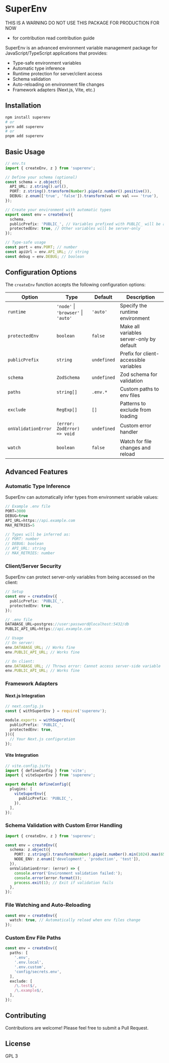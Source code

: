 # SuperEnv
THIS IS A WARNING DO NOT USE THIS PACKAGE FOR PRODUCTION FOR NOW 

- for contribution read contribution guide

SuperEnv is an advanced environment variable management package for JavaScript/TypeScript applications that provides:

- Type-safe environment variables
- Automatic type inference
- Runtime protection for server/client access
- Schema validation
- Auto-reloading on environment file changes
- Framework adapters (Next.js, Vite, etc.)

## Installation

```bash
npm install superenv
# or
yarn add superenv
# or
pnpm add superenv
```

## Basic Usage

```typescript
// env.ts
import { createEnv, z } from 'superenv';

// Define your schema (optional)
const schema = z.object({
  API_URL: z.string().url(),
  PORT: z.string().transform(Number).pipe(z.number().positive()),
  DEBUG: z.enum(['true', 'false']).transform(val => val === 'true'),
});

// Create your environment with automatic types
export const env = createEnv({
  schema,
  publicPrefix: 'PUBLIC_', // Variables prefixed with PUBLIC_ will be accessible on client
  protectedEnv: true, // Other variables will be server-only
});

// Type-safe usage
const port = env.PORT; // number
const apiUrl = env.API_URL; // string
const debug = env.DEBUG; // boolean
```

## Configuration Options

The `createEnv` function accepts the following configuration options:

| Option | Type | Default | Description |
|--------|------|---------|-------------|
| `runtime` | `'node'` \| `'browser'` \| `'auto'` | `'auto'` | Specify the runtime environment |
| `protectedEnv` | `boolean` | `false` | Make all variables server-only by default |
| `publicPrefix` | `string` | `undefined` | Prefix for client-accessible variables |
| `schema` | `ZodSchema` | `undefined` | Zod schema for validation |
| `paths` | `string[]` | `.env.*` | Custom paths to env files |
| `exclude` | `RegExp[]` | `[]` | Patterns to exclude from loading |
| `onValidationError` | `(error: ZodError) => void` | `undefined` | Custom error handler |
| `watch` | `boolean` | `false` | Watch for file changes and reload |

## Advanced Features

### Automatic Type Inference

SuperEnv can automatically infer types from environment variable values:

```typescript
// Example .env file
PORT=3000
DEBUG=true
API_URL=https://api.example.com
MAX_RETRIES=5

// Types will be inferred as:
// PORT: number
// DEBUG: boolean
// API_URL: string
// MAX_RETRIES: number
```

### Client/Server Security

SuperEnv can protect server-only variables from being accessed on the client:

```typescript
// Setup
const env = createEnv({
  publicPrefix: 'PUBLIC_',
  protectedEnv: true,
});

// .env file
DATABASE_URL=postgres://user:password@localhost:5432/db
PUBLIC_API_URL=https://api.example.com

// Usage
// On server:
env.DATABASE_URL; // Works fine
env.PUBLIC_API_URL; // Works fine

// On client:
env.DATABASE_URL; // Throws error: Cannot access server-side variable
env.PUBLIC_API_URL; // Works fine
```

### Framework Adapters

#### Next.js Integration

```typescript
// next.config.js
const { withSuperEnv } = require('superenv');

module.exports = withSuperEnv({
  publicPrefix: 'PUBLIC_',
  protectedEnv: true,
})({
  // Your Next.js configuration
});
```

#### Vite Integration

```typescript
// vite.config.js/ts
import { defineConfig } from 'vite';
import { viteSuperEnv } from 'superenv';

export default defineConfig({
  plugins: [
    viteSuperEnv({
      publicPrefix: 'PUBLIC_',
    }),
  ],
});
```

### Schema Validation with Custom Error Handling

```typescript
import { createEnv, z } from 'superenv';

const env = createEnv({
  schema: z.object({
    PORT: z.string().transform(Number).pipe(z.number().min(1024).max(65535)),
    NODE_ENV: z.enum(['development', 'production', 'test']),
  }),
  onValidationError: (error) => {
    console.error('Environment validation failed:');
    console.error(error.format());
    process.exit(1); // Exit if validation fails
  },
});
```

### File Watching and Auto-Reloading

```typescript
const env = createEnv({
  watch: true, // Automatically reload when env files change
});
```

### Custom Env File Paths

```typescript
const env = createEnv({
  paths: [
    '.env',
    '.env.local',
    '.env.custom',
    'config/secrets.env',
  ],
  exclude: [
    /\.test$/,
    /\.example$/,
  ],
});
```

## Contributing

Contributions are welcome! Please feel free to submit a Pull Request.

## License

GPL 3
